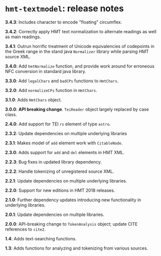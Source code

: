 # `hmt-textmodel`: release notes

**3.4.3**:   Includes character to encode "floating" circumflex.

**3.4.2**:  Correctly apply  HMT text normalization to alternate readings as well as main readings.


**3.4.1**:  Outrun horrific treatment of Unicode equivalencies of codepoints in the Greek range in the stand java `Normalizer` library while parsing HMT source XML.

**3.4.0**:  Add `hmtNormalize` function, and provide work around for erroneous NFC conversion in standard java library.

**3.3.0**:  Add `legalChars` and `badCPs` functions to `HmtChars`.

**3.2.0**:   Add `normalizeCPs` function in `HmtChars`.

**3.1.0**:   Adds `HmtChars` object.

**3.0.0**:  **API breaking change**.  `TeiReader` object largely replaced by case class.

**2.4.0**:  Add support for TEI `rs` element of type `astro`.

**2.3.2**:  Update  dependencies on multiple underlying libraries

**2.3.1**:  Makes model of `add` element work with `CitableNode`.

**2.3.0**:  Adds support for `add` and `del` elements in HMT XML.

**2.2.3**:  Bug fixes in updated library dependency.

**2.2.2**:  Handle tokenizing of unregistered source XML.

**2.2.1**:  Update  dependencies on multiple underlying libraries.

**2.2.0**:  Support for new editions in HMT 2018 releases.

**2.1.0**:  Further dependency updates introducing new functionality in underlying libraries.

**2.0.1**:  Update dependencies on multiple libraries.

**2.0.0**: API-breaking change to `TokenAnalysis` object;  update CITE references to `cite2`.

**1.4**:  Adds text-searching functions.

**1.3**:  Adds functions for analyzing and tokenizing from various sources.
